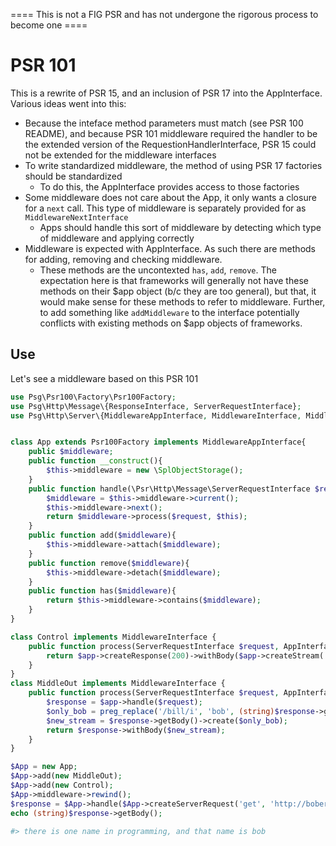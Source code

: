 ==== This is not a FIG PSR and has not undergone the rigorous process to become one ====

# PSR 101

This is a rewrite of PSR 15, and an inclusion of PSR 17 into the AppInterface.  Various ideas went into this:

-	Because the inteface method parameters must match (see PSR 100 README), and because PSR 101 middleware required the handler to be the extended version of the RequestionHandlerInterface, PSR 15 could not be extended for the middleware interfaces
-	To write standardized middleware, the method of using PSR 17 factories should be standardized
	-	To do this, the AppInterface provides access to those factories
-	Some middleware does not care about the App, it only wants a closure for a `next` call.  This type of middleware is separately provided for as `MiddlewareNextInterface`
	-	Apps should handle this sort of middleware by detecting which type of middleware and applying correctly
-	Middleware is expected with AppInterface.  As such there are methods for adding, removing and checking middleware.
	-	These methods are the uncontexted `has`, `add`, `remove`.  The expectation here is that frameworks will generally not have these methods on their $app object (b/c they are too general), but that, it would make sense for these methods to refer to middleware.  Further, to add something like `addMiddleware` to the interface potentially conflicts with existing methods on $app objects of frameworks.



## Use
Let's see a middleware based on this PSR 101

```php
use Psg\Psr100\Factory\Psr100Factory;
use Psg\Http\Message\{ResponseInterface, ServerRequestInterface};
use Psg\Http\Server\{MiddlewareAppInterface, MiddlewareInterface, MiddlewareNextInterface};


class App extends Psr100Factory implements MiddlewareAppInterface{
	public $middleware;
	public function __construct(){
		$this->middleware = new \SplObjectStorage();
	}
	public function handle(\Psr\Http\Message\ServerRequestInterface $request): ResponseInterface {
		$middleware = $this->middleware->current();
		$this->middleware->next();
		return $middleware->process($request, $this);
	}
	public function add($middleware){
		$this->middleware->attach($middleware);
	}
	public function remove($middleware){
		$this->middleware->detach($middleware);
	}
	public function has($middleware){
		return $this->middleware->contains($middleware);
	}
}

class Control implements MiddlewareInterface {
	public function process(ServerRequestInterface $request, AppInterface $app): ResponseInterface {
		return $app->createResponse(200)->withBody($app->createStream('there is one name in programming, and that name is bill'));
	}
}
class MiddleOut implements MiddlewareInterface {
	public function process(ServerRequestInterface $request, AppInterface $app): ResponseInterface {
		$response = $app->handle($request);
		$only_bob = preg_replace('/bill/i', 'bob', (string)$response->getbody());
		$new_stream = $response->getBody()->create($only_bob);
		return $response->withBody($new_stream);
	}
}

$App = new App;
$App->add(new MiddleOut);
$App->add(new Control);
$App->middleware->rewind();
$response = $App->handle($App->createServerRequest('get', 'http://bobery.com/'));
echo (string)$response->getBody();

#> there is one name in programming, and that name is bob
```